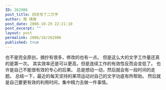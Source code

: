 ```yaml
---
ID: 262986
post_title: 四天写了二万字
author: 南 靖男
post_date: 2006-10-29 22:21:10
post_excerpt: ""
layout: post
permalink: 2006/10/262986
published: true
---
```

也不是完全原创，摘抄有很多，修改的也有一点。
但是这么大的文字工作量还真的是第一次。
其实效率还是可以更高，但是连续工作的有效性反而会变低了。
也许是自己不能很有效的专心的后果。
总是想动一动，然后就会有一段时间的走题。
总结一下，最近的每天坚持的某项运动对自己的文字功底有所帮助。
然后就是自己要更有效的利用时间，集中精力去做一件事情。